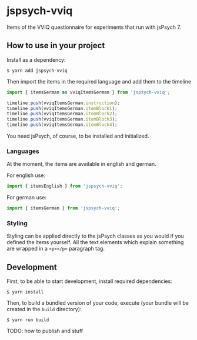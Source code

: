 # jspsych-vviq

Items of the VVIQ questionnaire for experiments that run with jsPsych 7.

## How to use in your project

Install as a dependency:

```console
$ yarn add jspsych-vviq
```

Then import the items in the required language and add them to the timeline

```javascript
import { itemsGerman as vviqItemsGerman } from 'jspsych-vviq';

timeline.push(vviqItemsGerman.instruction);
timeline.push(vviqItemsGerman.itemBlock1);
timeline.push(vviqItemsGerman.itemBlock2);
timeline.push(vviqItemsGerman.itemBlock3);
timeline.push(vviqItemsGerman.itemBlock4);
```

You need jsPsych, of course, to be installed and initialized.

### Languages

At the moment, the items are available in english and german.

For english use:

```javascript
import { itemsEnglish } from 'jspsych-vviq';
```

For german use:

```javascript
import { itemsGerman } from 'jspsych-vviq';
```

### Styling

Styling can be applied directly to the jsPsych classes as you would if you defined the items yourself. All the text elements which explain something are wrapped in a `<p></p>` paragraph tag.

## Development

First, to be able to start development, install required dependencies:

```console
$ yarn install
```

Then, to build a bundled version of your code, execute (your bundle will be created in the `build` directory):

```console
$ yarn run build
```

TODO: how to publish and stuff
